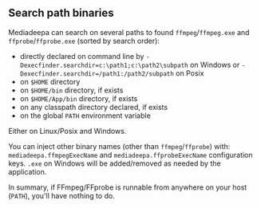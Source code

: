 ## Search path binaries

Mediadeepa can search on several paths to found `ffmpeg`/`ffmpeg.exe` and `ffprobe`/`ffprobe.exe` (sorted by search order):
 - directly declared on command line by `-Dexecfinder.searchdir=c:\path1;c:\path2\subpath` on Windows or `-Dexecfinder.searchdir=/path1:/path2/subpath` on Posix
 - on `$HOME` directory
 - on `$HOME/bin` directory, if exists
 - on `$HOME/App/bin` directory, if exists
 - on any classpath directory declared, if exists
 - on the global `PATH` environment variable

Either on Linux/Posix and Windows.

You can inject other binary names (other than `ffmpeg`/`ffprobe`) with: `mediadeepa.ffmpegExecName` and `mediadeepa.ffprobeExecName` configuration keys. `.exe` on Windows will be added/removed as needed by the application.

In summary, if FFmpeg/FFprobe is runnable from anywhere on your host (`PATH`), you'll have nothing to do.
